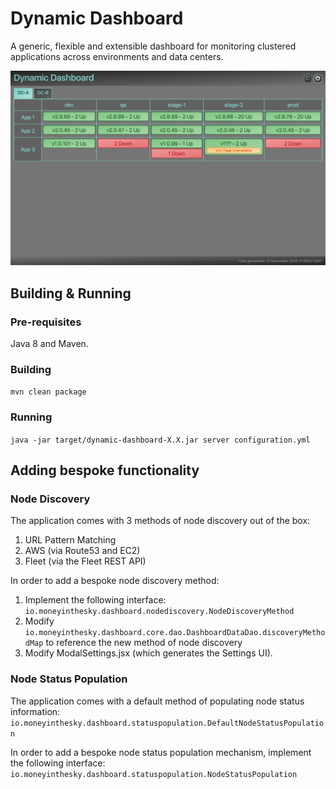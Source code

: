 # Dynamic Dashboard

A generic, flexible and extensible dashboard for monitoring clustered applications across environments and data centers.

![screenshot](/screenshot.jpg?raw=true)

## Building & Running
### Pre-requisites
Java 8 and Maven.
### Building
`mvn clean package`
### Running
`java -jar target/dynamic-dashboard-X.X.jar server configuration.yml`
## Adding bespoke functionality
### Node Discovery
The application comes with 3 methods of node discovery out of the box:
1. URL Pattern Matching
2. AWS (via Route53 and EC2)
3. Fleet (via the Fleet REST API)

In order to add a bespoke node discovery method:
1. Implement the following interface: `io.moneyinthesky.dashboard.nodediscovery.NodeDiscoveryMethod`
2. Modify `io.moneyinthesky.dashboard.core.dao.DashboardDataDao.discoveryMethodMap` to reference the new method of node discovery
3. Modify ModalSettings.jsx (which generates the Settings UI).

### Node Status Population
The application comes with a default method of populating node status information:
`io.moneyinthesky.dashboard.statuspopulation.DefaultNodeStatusPopulation`

In order to add a bespoke node status population mechanism, implement the following interface:
`io.moneyinthesky.dashboard.statuspopulation.NodeStatusPopulation`
